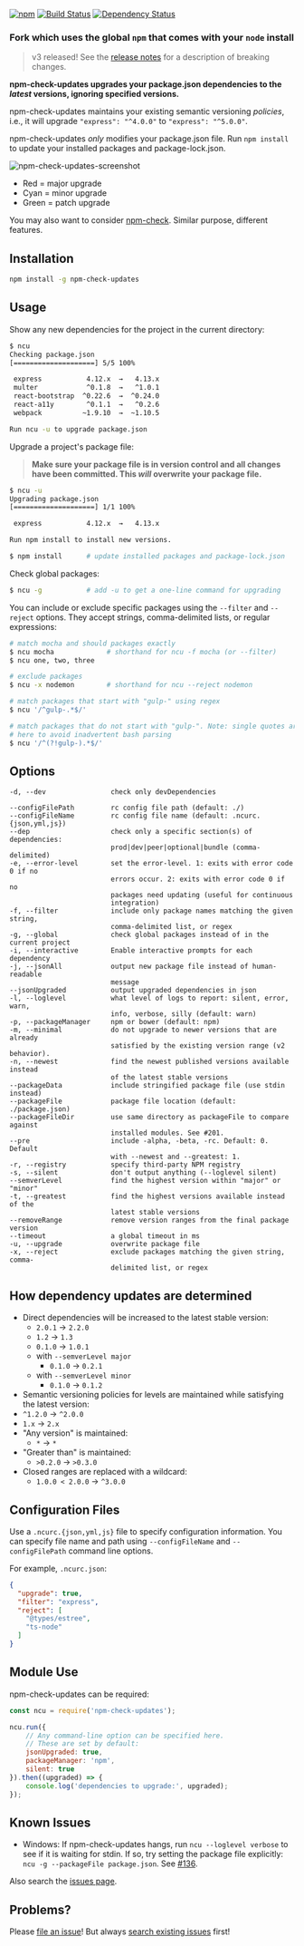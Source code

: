 [![npm](https://badge.fury.io/js/npm-check-updates.svg)](http://badge.fury.io/js/npm-check-updates)
[![Build Status](https://travis-ci.org/tjunnone/npm-check-updates.svg?branch=master)](https://travis-ci.org/GerHobbelt/npm-check-updates)
[![Dependency Status](https://img.shields.io/david/tjunnone/npm-check-updates.svg)](https://david-dm.org/GerHobbelt/npm-check-updates)

### Fork which uses the global `npm` that comes with your `node` install

> v3 released! See the [release notes](https://github.com/tjunnone/npm-check-updates/releases/tag/v3.0.0) for a description of breaking changes.

**npm-check-updates upgrades your package.json dependencies to the *latest* versions, ignoring specified versions.**

npm-check-updates maintains your existing semantic versioning *policies*, i.e., it will upgrade `"express": "^4.0.0"` to `"express": "^5.0.0"`.

npm-check-updates *only* modifies your package.json file. Run `npm install` to update your installed packages and package-lock.json.

![npm-check-updates-screenshot](https://github.com/tjunnone/npm-check-updates/blob/master/.github/screenshot.png?raw=true)

- Red = major upgrade
- Cyan = minor upgrade
- Green = patch upgrade

You may also want to consider [npm-check](https://github.com/dylang/npm-check). Similar purpose, different features.

Installation
--------------

```sh
npm install -g npm-check-updates
```

Usage
--------------
Show any new dependencies for the project in the current directory:

```sh
$ ncu
Checking package.json
[====================] 5/5 100%

 express           4.12.x  →   4.13.x
 multer            ^0.1.8  →   ^1.0.1
 react-bootstrap  ^0.22.6  →  ^0.24.0
 react-a11y        ^0.1.1  →   ^0.2.6
 webpack          ~1.9.10  →  ~1.10.5

Run ncu -u to upgrade package.json
```

Upgrade a project's package file:

> **Make sure your package file is in version control and all changes have been committed. This *will* overwrite your package file.**

```sh
$ ncu -u
Upgrading package.json
[====================] 1/1 100%

 express           4.12.x  →   4.13.x

Run npm install to install new versions.

$ npm install      # update installed packages and package-lock.json
```

Check global packages:

```sh
$ ncu -g           # add -u to get a one-line command for upgrading
```

You can include or exclude specific packages using the `--filter` and `--reject` options. They accept strings, comma-delimited lists, or regular expressions:

```sh
# match mocha and should packages exactly
$ ncu mocha             # shorthand for ncu -f mocha (or --filter)
$ ncu one, two, three

# exclude packages
$ ncu -x nodemon        # shorthand for ncu --reject nodemon

# match packages that start with "gulp-" using regex
$ ncu '/^gulp-.*$/'

# match packages that do not start with "gulp-". Note: single quotes are required
# here to avoid inadvertent bash parsing
$ ncu '/^(?!gulp-).*$/'
```

Options
--------------
    -d, --dev                check only devDependencies

    --configFilePath         rc config file path (default: ./)
    --configFileName         rc config file name (default: .ncurc.{json,yml,js})                             
    --dep                    check only a specific section(s) of dependencies:
                             prod|dev|peer|optional|bundle (comma-delimited)
    -e, --error-level        set the error-level. 1: exits with error code 0 if no
                             errors occur. 2: exits with error code 0 if no
                             packages need updating (useful for continuous
                             integration)
    -f, --filter             include only package names matching the given string,
                             comma-delimited list, or regex
    -g, --global             check global packages instead of in the current project
    -i, --interactive        Enable interactive prompts for each dependency
    -j, --jsonAll            output new package file instead of human-readable
                             message
    --jsonUpgraded           output upgraded dependencies in json
    -l, --loglevel           what level of logs to report: silent, error, warn,
                             info, verbose, silly (default: warn)
    -p, --packageManager     npm or bower (default: npm)
    -m, --minimal            do not upgrade to newer versions that are already
                             satisfied by the existing version range (v2 behavior).
    -n, --newest             find the newest published versions available instead
                             of the latest stable versions
    --packageData            include stringified package file (use stdin instead)
    --packageFile            package file location (default: ./package.json)
    --packageFileDir         use same directory as packageFile to compare against
                             installed modules. See #201.
    --pre                    include -alpha, -beta, -rc. Default: 0. Default 
                             with --newest and --greatest: 1.
    -r, --registry           specify third-party NPM registry
    -s, --silent             don't output anything (--loglevel silent)
    --semverLevel            find the highest version within "major" or "minor"
    -t, --greatest           find the highest versions available instead of the
                             latest stable versions
    --removeRange            remove version ranges from the final package version
    --timeout                a global timeout in ms
    -u, --upgrade            overwrite package file
    -x, --reject             exclude packages matching the given string, comma-
                             delimited list, or regex

How dependency updates are determined
--------------

- Direct dependencies will be increased to the latest stable version:
  - `2.0.1` → `2.2.0`
  - `1.2` → `1.3`
  - `0.1.0` → `1.0.1`
  - with `--semverLevel major`
    - `0.1.0` → `0.2.1`
  - with `--semverLevel minor`
    - `0.1.0` → `0.1.2`
-  Semantic versioning policies for levels are maintained while satisfying the latest version:
  - `^1.2.0` → `^2.0.0`
  - `1.x` → `2.x`
- "Any version" is maintained:
  - `*` → `*`
- "Greater than" is maintained:
  - `>0.2.0` → `>0.3.0`
- Closed ranges are replaced with a wildcard:
  - `1.0.0 < 2.0.0` → `^3.0.0`

Configuration Files
--------------
Use a `.ncurc.{json,yml,js}` file to specify configuration information.
You can specify file name and path using `--configFileName` and `--configFilePath`
command line options.

For example, `.ncurc.json`:

```json
{
  "upgrade": true,
  "filter": "express",
  "reject": [
    "@types/estree",
    "ts-node"
  ]
}
```

Module Use
--------------
npm-check-updates can be required:

```js
const ncu = require('npm-check-updates');

ncu.run({
    // Any command-line option can be specified here.
    // These are set by default:
    jsonUpgraded: true,
    packageManager: 'npm',
    silent: true
}).then((upgraded) => {
    console.log('dependencies to upgrade:', upgraded);
});
```

Known Issues
--------------

- Windows: If npm-check-updates hangs, run `ncu --loglevel verbose` to see if it is waiting for stdin. If so, try setting the package file explicitly: `ncu -g --packageFile package.json`. See [#136](https://github.com/tjunnone/npm-check-updates/issues/136#issuecomment-155721102).

Also search the [issues page](https://github.com/tjunnone/npm-check-updates/issues).


Problems?
--------------

Please [file an issue](https://github.com/tjunnone/npm-check-updates/issues)! But always [search existing issues](https://github.com/tjunnone/npm-check-updates/issues?utf8=%E2%9C%93&q=is%3Aissue) first!
